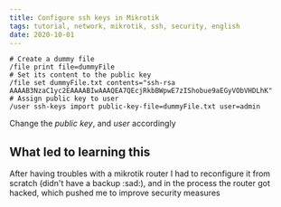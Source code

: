 ```yaml
---
title: Configure ssh keys in Mikrotik
tags: tutorial, network, mikrotik, ssh, security, english
date: 2020-10-01
---
```


```mikrotik
# Create a dummy file
/file print file=dummyFile
# Set its content to the public key
/file set dummyFile.txt contents="ssh-rsa AAAAB3NzaC1yc2EAAAABIwAAAQEA7QEcjRkbBWpwE7zIShobue9aEGyVObVHDLhK"
# Assign public key to user
/user ssh-keys import public-key-file=dummyFile.txt user=admin
```

Change the *public key*, and *user* accordingly

## What led to learning this

After having troubles with a mikrotik router I had to reconfigure it from scratch (didn't have a backup :sad:), and in the process the router got hacked, which pushed me to improve security measures

